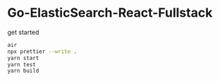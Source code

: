 # Go-ElasticSearch-React-Fullstack
get started
```sh
air
npx prettier --write .
yarn start
yarn test
yarn build
```